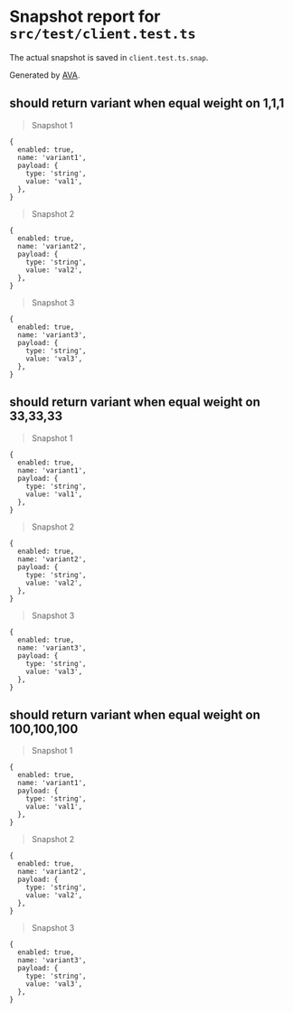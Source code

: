 # Snapshot report for `src/test/client.test.ts`

The actual snapshot is saved in `client.test.ts.snap`.

Generated by [AVA](https://avajs.dev).

## should return variant when equal weight on 1,1,1

> Snapshot 1

    {
      enabled: true,
      name: 'variant1',
      payload: {
        type: 'string',
        value: 'val1',
      },
    }

> Snapshot 2

    {
      enabled: true,
      name: 'variant2',
      payload: {
        type: 'string',
        value: 'val2',
      },
    }

> Snapshot 3

    {
      enabled: true,
      name: 'variant3',
      payload: {
        type: 'string',
        value: 'val3',
      },
    }

## should return variant when equal weight on 33,33,33

> Snapshot 1

    {
      enabled: true,
      name: 'variant1',
      payload: {
        type: 'string',
        value: 'val1',
      },
    }

> Snapshot 2

    {
      enabled: true,
      name: 'variant2',
      payload: {
        type: 'string',
        value: 'val2',
      },
    }

> Snapshot 3

    {
      enabled: true,
      name: 'variant3',
      payload: {
        type: 'string',
        value: 'val3',
      },
    }

## should return variant when equal weight on 100,100,100

> Snapshot 1

    {
      enabled: true,
      name: 'variant1',
      payload: {
        type: 'string',
        value: 'val1',
      },
    }

> Snapshot 2

    {
      enabled: true,
      name: 'variant2',
      payload: {
        type: 'string',
        value: 'val2',
      },
    }

> Snapshot 3

    {
      enabled: true,
      name: 'variant3',
      payload: {
        type: 'string',
        value: 'val3',
      },
    }
